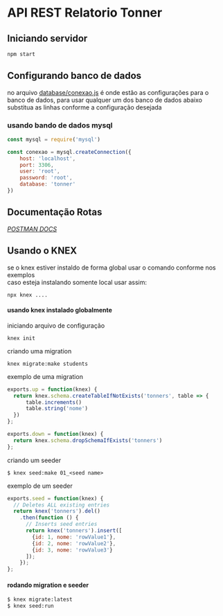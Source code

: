 # API REST Relatorio Tonner

## Iniciando servidor
```bash
npm start
```

## Configurando banco de dados

no arquivo [database/conexao.js](/database/conexao.js) é onde estão as configurações para o banco de dados,
para usar qualquer um dos banco de dados abaixo substitua as linhas conforme a configuração desejada

### usando bando de dados mysql
```javascript
const mysql = require('mysql')

const conexao = mysql.createConnection({
    host: 'localhost',
    port: 3306,
    user: 'root',
    password: 'root',
    database: 'tonner'
})

```

## Documentação Rotas

*[POSTMAN DOCS](https://documenter.getpostman.com/view/10174080/TVKA5zN4)*


## Usando o KNEX
se o knex estiver instaldo de forma global usar o comando conforme nos exemplos  
caso esteja instalando somente local usar assim:
```
npx knex ....
```

#### usando knex instalado globalmente
iniciando arquivo de configuração
```
knex init
```
criando uma migration
```
knex migrate:make students
```

exemplo de uma migration
```javascript
exports.up = function(knex) {
  return knex.schema.createTableIfNotExists('tonners', table => {
      table.increments()
      table.string('nome')
  })
};

exports.down = function(knex) {
  return knex.schema.dropSchemaIfExists('tonners')
};
```

criando um seeder
```
$ knex seed:make 01_<seed name>
```

exemplo de um seeder
```javascript
exports.seed = function(knex) {
  // Deletes ALL existing entries
  return knex('tonners').del()
    .then(function () {
      // Inserts seed entries
      return knex('tonners').insert([
        {id: 1, nome: 'rowValue1'},
        {id: 2, nome: 'rowValue2'},
        {id: 3, nome: 'rowValue3'}
      ]);
    });
};
```

#### rodando migration e seeder
```bash
$ knex migrate:latest
$ knex seed:run
```